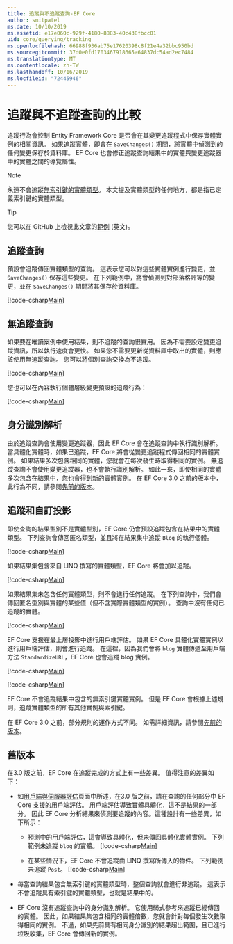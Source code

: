 ```yaml
---
title: 追蹤與不追蹤查詢-EF Core
author: smitpatel
ms.date: 10/10/2019
ms.assetid: e17e060c-929f-4180-8883-40c438fbcc01
uid: core/querying/tracking
ms.openlocfilehash: 66988f936ab75e17620398c8f21e4a32bbc950bd
ms.sourcegitcommit: 37d0e0fd1703467918665a64837dc54ad2ec7484
ms.translationtype: MT
ms.contentlocale: zh-TW
ms.lasthandoff: 10/16/2019
ms.locfileid: "72445946"
---
```

# <a name="tracking-vs-no-tracking-queries"></a>追蹤與不追蹤查詢的比較

追蹤行為會控制 Entity Framework Core 是否會在其變更追蹤程式中保存實體實例的相關資訊。 如果追蹤實體，即會在 `SaveChanges()` 期間，將實體中偵測到的任何變更保存於資料庫。 EF Core 也會修正追蹤查詢結果中的實體與變更追蹤器中的實體之間的導覽屬性。

> [!NOTE]
> 永遠不會追蹤[無索引鍵的實體類型](xref:core/modeling/keyless-entity-types)。 本文提及實體類型的任何地方，都是指已定義索引鍵的實體類型。

> [!TIP]  
> 您可以在 GitHub 上檢視此文章的[範例](https://github.com/aspnet/EntityFramework.Docs/tree/master/samples/core/Querying) \(英文\)。

## <a name="tracking-queries"></a>追蹤查詢

預設會追蹤傳回實體類型的查詢。 這表示您可以對這些實體實例進行變更，並 `SaveChanges()` 保存這些變更。 在下列範例中，將會偵測到對部落格評等的變更，並在 `SaveChanges()` 期間將其保存於資料庫。

[!code-csharp[Main](../../../samples/core/Querying/Tracking/Sample.cs#Tracking)]

## <a name="no-tracking-queries"></a>無追蹤查詢

如果要在唯讀案例中使用結果，則不追蹤的查詢很實用。 因為不需要設定變更追蹤資訊，所以執行速度會更快。 如果您不需要更新從資料庫中取出的實體，則應該使用無追蹤查詢。 您可以將個別查詢交換為不追蹤。

[!code-csharp[Main](../../../samples/core/Querying/Tracking/Sample.cs#NoTracking)]

您也可以在內容執行個體層級變更預設的追蹤行為：

[!code-csharp[Main](../../../samples/core/Querying/Tracking/Sample.cs#ContextDefaultTrackingBehavior)]

## <a name="identity-resolution"></a>身分識別解析

由於追蹤查詢會使用變更追蹤器，因此 EF Core 會在追蹤查詢中執行識別解析。 當具體化實體時，如果已追蹤，EF Core 將會從變更追蹤程式傳回相同的實體實例。 如果結果多次包含相同的實體，您就會在每次發生時取得相同的實例。 無追蹤查詢不會使用變更追蹤器，也不會執行識別解析。 如此一來，即使相同的實體多次包含在結果中，您也會得到新的實體實例。 在 EF Core 3.0 之前的版本中，此行為不同，請參閱[先前的版本](#previous-versions)。

## <a name="tracking-and-custom-projections"></a>追蹤和自訂投影

即使查詢的結果型別不是實體型別，EF Core 仍會預設追蹤包含在結果中的實體類型。 下列查詢會傳回匿名類型，並且將在結果集中追蹤 `Blog` 的執行個體。

[!code-csharp[Main](../../../samples/core/Querying/Tracking/Sample.cs#CustomProjection1)]

如果結果集包含來自 LINQ 撰寫的實體類型，EF Core 將會加以追蹤。

[!code-csharp[Main](../../../samples/core/Querying/Tracking/Sample.cs#CustomProjection2)]

如果結果集未包含任何實體類型，則不會進行任何追蹤。 在下列查詢中，我們會傳回匿名型別與實體的某些值（但不含實際實體類型的實例）。 查詢中沒有任何已追蹤的實體。

[!code-csharp[Main](../../../samples/core/Querying/Tracking/Sample.cs#CustomProjection3)]

 EF Core 支援在最上層投影中進行用戶端評估。 如果 EF Core 具體化實體實例以進行用戶端評估，則會進行追蹤。 在這裡，因為我們會將 `blog` 實體傳遞至用戶端方法 `StandardizeURL`，EF Core 也會追蹤 blog 實例。

[!code-csharp[Main](../../../samples/core/Querying/Tracking/Sample.cs#ClientProjection)]

[!code-csharp[Main](../../../samples/core/Querying/Tracking/Sample.cs#ClientMethod)]

EF Core 不會追蹤結果中包含的無索引鍵實體實例。 但是 EF Core 會根據上述規則，追蹤實體類型的所有其他實例與索引鍵。

在 EF Core 3.0 之前，部分規則的運作方式不同。 如需詳細資訊，請參閱[先前的版本](#previous-versions)。

## <a name="previous-versions"></a>舊版本

在3.0 版之前，EF Core 在追蹤完成的方式上有一些差異。 值得注意的差異如下：

- 如[用戶端與伺服器評估](xref:core/querying/client-eval)頁面中所述，在3.0 版之前，請在查詢的任何部分中 EF Core 支援的用戶端評估。 用戶端評估導致實體具體化，這不是結果的一部分。 因此 EF Core 分析結果來偵測要追蹤的內容。這種設計有一些差異，如下所示：
  - 預測中的用戶端評估，這會導致具體化，但未傳回具體化實體實例。 下列範例未追蹤 `blog` 的實體。
    [!code-csharp[Main](../../../samples/core/Querying/Tracking/Sample.cs#ClientProjection)]

  - 在某些情況下，EF Core 不會追蹤由 LINQ 撰寫所傳入的物件。 下列範例未追蹤 `Post`。
    [!code-csharp[Main](../../../samples/core/Querying/Tracking/Sample.cs#CustomProjection2)]

- 每當查詢結果包含無索引鍵的實體類型時，整個查詢就會進行非追蹤。 這表示不會追蹤具有索引鍵的實體類型，也就是結果中的。
- EF Core 沒有追蹤查詢中的身分識別解析。 它使用弱式參考來追蹤已經傳回的實體。 因此，如果結果集包含相同的實體倍數，您就會針對每個發生次數取得相同的實例。 不過，如果先前具有相同身分識別的結果超出範圍，且已進行垃圾收集，EF Core 會傳回新的實例。
